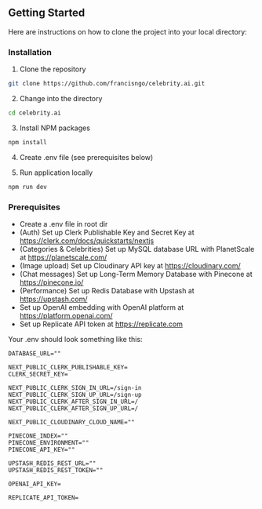 <!-- GETTING STARTED -->
## Getting Started

Here are instructions on how to clone the project into your local directory:

### Installation
1. Clone the repository
```sh
git clone https://github.com/francisngo/celebrity.ai.git
```

2. Change into the directory 
```sh
cd celebrity.ai
```

3. Install NPM packages
```sh
npm install
```

4. Create .env file (see prerequisites below)

5. Run application locally
```sh
npm run dev
```

### Prerequisites
* Create a .env file in root dir
* (Auth) Set up Clerk Publishable Key and Secret Key at https://clerk.com/docs/quickstarts/nextjs
* (Categories & Celebrities) Set up MySQL database URL with PlanetScale at https://planetscale.com/
* (Image upload) Set up Cloudinary API key at https://cloudinary.com/
* (Chat messages) Set up Long-Term Memory Database with Pinecone at https://pinecone.io/
* (Performance) Set up Redis Database with Upstash at https://upstash.com/
* Set up OpenAI embedding with OpenAI platform at https://platform.openai.com/
* Set up Replicate API token at https://replicate.com

Your .env should look something like this: 
```
DATABASE_URL=""

NEXT_PUBLIC_CLERK_PUBLISHABLE_KEY=
CLERK_SECRET_KEY=

NEXT_PUBLIC_CLERK_SIGN_IN_URL=/sign-in
NEXT_PUBLIC_CLERK_SIGN_UP_URL=/sign-up
NEXT_PUBLIC_CLERK_AFTER_SIGN_IN_URL=/
NEXT_PUBLIC_CLERK_AFTER_SIGN_UP_URL=/

NEXT_PUBLIC_CLOUDINARY_CLOUD_NAME=""

PINECONE_INDEX=""
PINECONE_ENVIRONMENT=""
PINECONE_API_KEY=""

UPSTASH_REDIS_REST_URL=""
UPSTASH_REDIS_REST_TOKEN=""

OPENAI_API_KEY=

REPLICATE_API_TOKEN=
```

